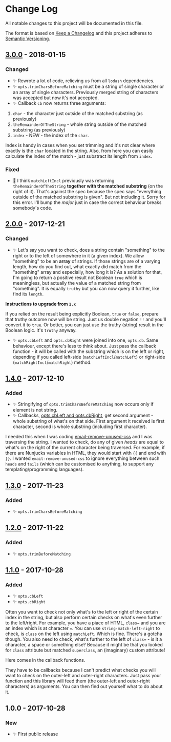 # Change Log
All notable changes to this project will be documented in this file.

The format is based on [Keep a Changelog](http://keepachangelog.com/)
and this project adheres to [Semantic Versioning](http://semver.org/).

## [3.0.0] - 2018-01-15
### Changed
- ✨ Rewrote a lot of code, relieving us from all `lodash` dependencies.
- ✨ `opts.trimCharsBeforeMatching` must be a string of single character or an array of single characters. Previously merged string of characters was accepted but now it's not accepted.
- ✨ Callback `cb` now returns three arguments:

1. `char` - the character just outside of the matched substring (as previously)
2. `theRemainderOfTheString` - whole string outside of the matched substring (as previously)
3. `index` - NEW - the index of the `char`.

Index is handy in cases when you set trimming and it's not clear where exactly is the `char` located in the string. Also, from here you can easily calculate the index of the match - just substract its length from `index`.

### Fixed
- 🔧 I think `matchLeftIncl` previously was returning `theRemainderOfTheString` **together with the matched substring** (on the right of it). That's against the spec because the spec says "everything outside of the matched substring is given". But not including it. Sorry for this error. I'll bump the _major_ just in case the correct behaviour breaks somebody's code.

## [2.0.0] - 2017-12-21
### Changed
- ✨ Let's say you want to check, does a string contain "something" to the right or to the left of somewhere in it (a given index). We allow "something" to be an **array** of strings. If those strings are of a varying length, how do you find out, what exactly did match from the "something" array and especially, how long it is? As a solution for that, I'm going to return a positive result not Boolean `true` which is meaningless, but actually the value of a matched string from "something". It is equally `truthy` but you can now query it further, like find its `length`.

**Instructions to upgrade from `1.x`**

If you relied on the result being explicitly Boolean, `true` or `false`, prepare that truthy outcome now will be string. Just us double negation `!!` and you'll convert it to `true`. Or better, you can just use the truthy (string) result in the Boolean logic. It's `truthy` anyway.

- ✨ `opts.cbLeft` and `opts.cbRight` were joined into one, `opts.cb`. Same behaviour, except there's less to think about. Just pass the callback function - it will be called with the substring which is on the left or right, depending if you called left-side (`matchLeftIncl`/`matchLeft`) or right-side (`matchRightIncl`/`matchRight`) method.

## [1.4.0] - 2017-12-10
### Added
- ✨ Stringifying of `opts.trimCharsBeforeMatching` now occurs only if element is not string.
- ✨ Callbacks, [opts.cbLeft and opts.cbRight](https://www.npmjs.com/package/string-match-left-right#optscbleft-and-optscbright), get second argument - whole substring of what's on that side. First argument it received is first character, second is whole substring (including first character).

I needed this when I was coding [email-remove-unused-css](https://github.com/codsen/email-remove-unused-css) and I was traversing the string. I wanted to check, do any of given _heads_ are equal to what's on the right of the current character being traversed. For example, if there are Nunjucks variables in HTML, they would start with `{{` and end with `}}`. I wanted `email-remove-unused-css` to ignore everything between such `heads` and `tails` (which can be customised to anything, to support any templating/programming languages).

## [1.3.0] - 2017-11-23
### Added
- ✨ `opts.trimCharsBeforeMatching`

## [1.2.0] - 2017-11-22
### Added
- ✨ `opts.trimBeforeMatching`

## [1.1.0] - 2017-10-28
### Added
- ✨ `opts.cbLeft`
- ✨ `opts.cbRight`

Often you want to check not only what's to the left or right of the certain index in the string, but also perform certain checks on what's even further to the left/right. For example, you have a piace of HTML, `class=` and you are an index which is at character `=`. You can use `string-match-left-right` to check, is `class` on the left using `matchLeft`. Which is fine. There's a gotcha though. You also need to check, what's further to the left of `class=` - is it a character, a space or something else? Because it might be that you looked for `class` attribute but matched `superclass`, an (imaginary) custom attribute!

Here comes in the callback functions.

They have to be callbacks because I can't predict what checks you will want to check on the outer-left and outer-right characters. Just pass your function and this library will feed them (the outer-left and outer-right characters) as arguments. You can then find out yourself what to do about it.

## 1.0.0 - 2017-10-28
### New
- ✨ First public release

[3.0.0]: https://github.com/codsen/string-match-left-right/compare/v2.0.0...v3.0.0
[2.0.0]: https://github.com/codsen/string-match-left-right/compare/v1.4.0...v2.0.0
[1.4.0]: https://github.com/codsen/string-match-left-right/compare/v1.3.6...v1.4.0
[1.3.0]: https://github.com/codsen/string-match-left-right/compare/v1.2.0...v1.3.0
[1.2.0]: https://github.com/codsen/string-match-left-right/compare/v1.1.0...v1.2.0
[1.1.0]: https://github.com/codsen/string-match-left-right/compare/v1.0.0...v1.1.0
